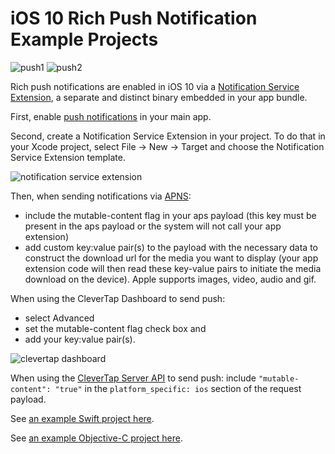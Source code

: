 # iOS 10 Rich Push Notification Example Projects

![push1](https://github.com/CleverTap/notification-examples-ios10/blob/master/images/push1a.PNG)
![push2](https://github.com/CleverTap/notification-examples-ios10/blob/master/images/push2a.PNG)

Rich push notifications are enabled in iOS 10 via a [Notification Service Extension](https://developer.apple.com/reference/usernotifications/unnotificationserviceextension), a separate and distinct binary embedded in your app bundle.

First, enable [push notifications](https://developer.apple.com/notifications/) in your main app.

Second, create a Notification Service Extension in your project. To do that in your Xcode project, select File -> New -> Target and choose the Notification Service Extension template.

![notification service extension](https://github.com/CleverTap/notification-examples-ios10/blob/master/images/service_extension.png)

Then, when sending notifications via [APNS](https://developer.apple.com/library/content/documentation/NetworkingInternet/Conceptual/RemoteNotificationsPG/Chapters/ApplePushService.html):
- include the mutable-content flag in your aps payload (this key must be present in the aps payload or the system will not call your app extension) 
- add custom key:value pair(s) to the payload with the necessary data to construct the download url for the media you want to display (your app extension code will then read these key-value pairs to initiate the media download on the device).  Apple supports images, video, audio and gif.

When using the CleverTap Dashboard to send push:
- select Advanced
- set the mutable-content flag check box and 
- add your key:value pair(s).

![clevertap dashboard](https://github.com/CleverTap/notification-examples-ios10/blob/master/images/dashboard.png)

When using the [CleverTap Server API](https://support.clevertap.com/docs/api/working-with-push-notifications.html) to send push: include `"mutable-content": "true"` in the `platform_specific: ios` section of the request payload.


See [an example Swift project here](https://github.com/CleverTap/notification-examples-ios10/blob/master/notif10swift/NotificationService/NotificationService.swift).

See [an example Objective-C project here](https://github.com/CleverTap/notification-examples-ios10/blob/master/notif10objc/NotificationService/NotificationService.m).

